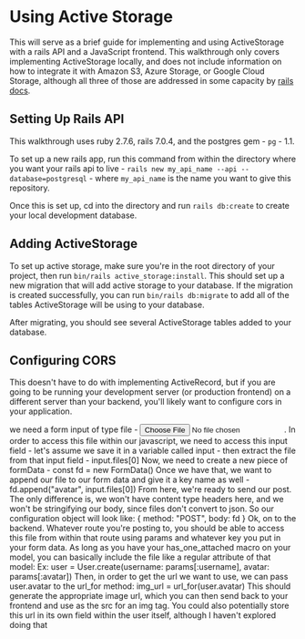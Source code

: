 # Using Active Storage

This will serve as a brief guide for implementing and using ActiveStorage with a rails API and a JavaScript frontend. This walkthrough only covers implementing ActiveStorage locally, and does not include information on how to integrate it with Amazon S3, Azure Storage, or Google Cloud Storage, although all three of those are addressed in some capacity by <a href="https://edgeguides.rubyonrails.org/active_storage_overview.html">rails docs</a>.

## Setting Up Rails API

This walkthrough uses ruby 2.7.6, rails 7.0.4, and the postgres gem - `pg` - 1.1.

To set up a new rails app, run this command from within the directory where you want your rails api to live - `rails new my_api_name --api --database=postgresql` - where `my_api_name` is the name you want to give this repository.

Once this is set up, cd into the directory and run `rails db:create` to create your local development database.

## Adding ActiveStorage

To set up active storage, make sure you're in the root directory of your project, then run `bin/rails active_storage:install`. This should set up a new migration that will add active storage to your database. If the migration is created successfully, you can run `bin/rails db:migrate` to add all of the tables ActiveStorage will be using to your database.

After migrating, you should see several ActiveStorage tables added to your database.

## Configuring CORS

This doesn't have to do with implementing ActiveRecord, but if you are going to be running your development server (or production frontend) on a different server than your backend, you'll likely want to configure cors in your application.

we need a form input of type file - <input type="file"/>.
In order to access this file within our javascript, we need to access this input field - let's assume we save it in a variable called input - then extract the file from that input field - input.files[0]
Now, we need to create a new piece of formData - const fd = new FormData()
Once we have that, we want to append our file to our form data and give it a key name as well - fd.append("avatar", input.files[0])
From here, we're ready to send our post. The only difference is, we won't have content type headers here, and we won't be stringifying our body, since files don't convert to json. So our configuration object will look like:
{
method: "POST",
body: fd
} 
Ok, on to the backend.
Whatever route you're posting to, you should be able to access this file from within that route using params  and whatever key you put in your form data. As long as you have your has_one_attached macro on your model, you can basically include the file like a regular attribute of that model:
Ex: user = User.create(username: params[:username], avatar: params[:avatar])
Then, in order to get the url we want to use, we can pass user.avatar to the url_for method: img_url = url_for(user.avatar)
This should generate the appropriate image url, which you can then send back to your frontend and use as the src for an img tag.
You could also potentially store this url in its own field within the user itself, although I haven't explored doing that
